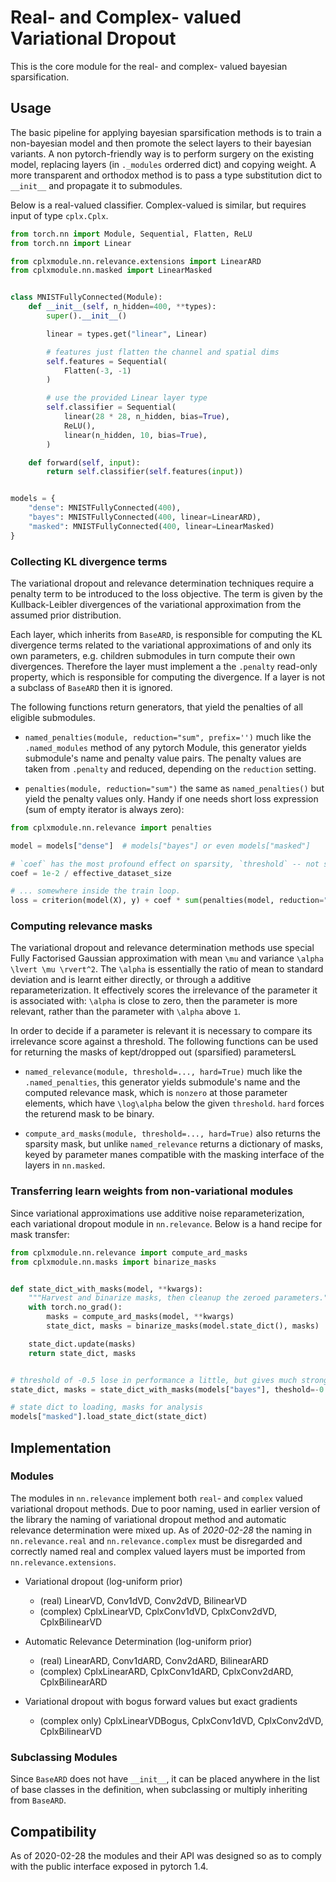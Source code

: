 # Real- and Complex- valued Variational Dropout

This is the core module for the real- and complex- valued bayesian sparsification.

## Usage

The basic pipeline for applying bayesian sparsification methods is to train a non-bayesian model and then promote the select layers to their bayesian variants. A non pytorch-friendly way is to perform surgery on the existing model, replacing layers (in `._modules` orderred dict) and copying weight. A more transparent and orthodox method is to pass a type substitution dict to `__init__` and propagate it to submodules.

Below is a real-valued classifier. Complex-valued is similar, but requires input of type `cplx.Cplx`.

```python
from torch.nn import Module, Sequential, Flatten, ReLU
from torch.nn import Linear

from cplxmodule.nn.relevance.extensions import LinearARD
from cplxmodule.nn.masked import LinearMasked


class MNISTFullyConnected(Module):
    def __init__(self, n_hidden=400, **types):
        super().__init__()

        linear = types.get("linear", Linear)

        # features just flatten the channel and spatial dims
        self.features = Sequential(
            Flatten(-3, -1)
        )

        # use the provided Linear layer type
        self.classifier = Sequential(
            linear(28 * 28, n_hidden, bias=True),
            ReLU(),
            linear(n_hidden, 10, bias=True),
        )

    def forward(self, input):
        return self.classifier(self.features(input))


models = {
    "dense": MNISTFullyConnected(400),
    "bayes": MNISTFullyConnected(400, linear=LinearARD),
    "masked": MNISTFullyConnected(400, linear=LinearMasked)
}
```

### Collecting KL divergence terms

The variational dropout and relevance determination techniques require a penalty term to be introduced to the loss objective. The term is given by the Kullback-Leibler divergences of the variational approximation from the assumed prior distribution.

Each layer, which inherits from `BaseARD`, is responsible for computing the KL divergence terms related to the variational approximations of and only its own parameters, e.g. children submodules in turn compute their own divergences. Therefore the layer must implement a the `.penalty` read-only property, which is responsible for computing the divergence. If a layer is not a subclass of `BaseARD` then it is ignored.

The following functions return generators, that yield the penalties of all eligible submodules.

* `named_penalties(module, reduction="sum", prefix='')` much like the `.named_modules` method of any pytorch Module, this generator yields submodule's name and penalty value pairs. The penalty values are taken from `.penalty` and reduced, depending on the `reduction` setting.

* `penalties(module, reduction="sum")` the same as `named_penalties()` but yield the penalty values only. Handy if one needs short loss expression (sum of empty iterator is always zero):

```python
from cplxmodule.nn.relevance import penalties

model = models["dense"]  # models["bayes"] or even models["masked"]

# `coef` has the most profound effect on sparsity, `threshold` -- not so much
coef = 1e-2 / effective_dataset_size

# ... somewhere inside the train loop.
loss = criterion(model(X), y) + coef * sum(penalties(model, reduction="sum"))
```

### Computing relevance masks

The variational dropout and relevance determination methods use special Fully Factorised Gaussian approximation with mean `\mu` and variance `\alpha \lvert \mu \rvert^2`. The `\alpha` is essentially the ratio of mean to standard deviation and is learnt either directly, or through a additive reparameterization. It effectively scores the irrelevance of the parameter it is associated with: `\alpha` is close to zero, then the parameter is more relevant, rather than the parameter with `\alpha` above `1`.

In order to decide if a parameter is relevant it is necessary to compare its irrelevance score against a threshold. The following functions can be used for returning the masks of kept/dropped out (sparsified) parametersL

* `named_relevance(module, threshold=..., hard=True)` much like the `.named_penalties`, this generator yields submodule's name and the computed relevance mask, which is `nonzero` at those parameter elements, which have `\log\alpha` below the given `threshold`. `hard` forces the returend mask to be binary.

* `compute_ard_masks(module, threshold=..., hard=True)` also returns the sparsity mask, but unlike `named_relevance` returns a dictionary of masks, keyed by parameter manes compatible with the masking interface of the layers in `nn.masked`.

### Transferring learn weights from non-variational modules

Since variational approximations use additive noise reparameterization, each variational dropout module in `nn.relevance`. Below is a hand recipe for mask transfer:

```python
from cplxmodule.nn.relevance import compute_ard_masks
from cplxmodule.nn.masks import binarize_masks


def state_dict_with_masks(model, **kwargs):
    """Harvest and binarize masks, then cleanup the zeroed parameters."""
    with torch.no_grad():
        masks = compute_ard_masks(model, **kwargs)
        state_dict, masks = binarize_masks(model.state_dict(), masks)

    state_dict.update(masks)
    return state_dict, masks


# threshold of -0.5 lose in performance a little, but gives much stronger sparsity
state_dict, masks = state_dict_with_masks(models["bayes"], theshold=-0.5, hard=True)

# state dict to loading, masks for analysis
models["masked"].load_state_dict(state_dict)
```

## Implementation

### Modules

The modules in `nn.relevance` implement both `real`- and `complex` valued variational dropout methods. Due to poor naming, used in earlier version of the library the naming of variational dropout method and automatic relevance determination were mixed up. As of *2020-02-28* the naming in `nn.relevance.real` and `nn.relevance.complex`  must be disregarded and correctly named real and complex valued layers must be imported from `nn.relevance.extensions`.

* Variational dropout (log-uniform prior)
    - (real) LinearVD, Conv1dVD, Conv2dVD, BilinearVD
    - (complex) CplxLinearVD, CplxConv1dVD, CplxConv2dVD, CplxBilinearVD

* Automatic Relevance Determination (log-uniform prior)
    - (real) LinearARD, Conv1dARD, Conv2dARD, BilinearARD
    - (complex) CplxLinearARD, CplxConv1dARD, CplxConv2dARD, CplxBilinearARD

* Variational dropout with bogus forward values but exact gradients
    - (complex only) CplxLinearVDBogus, CplxConv1dVD, CplxConv2dVD, CplxBilinearVD

### Subclassing Modules

Since `BaseARD` does not have `__init__`, it can be placed anywhere in the list of base classes in the definition, when subclassing or multiply inheriting from `BaseARD`.

## Compatibility

As of 2020-02-28 the modules and their API was designed so as to comply with the public interface exposed in pytorch 1.4.
